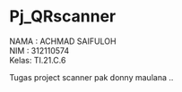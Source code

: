 # Pj_QRscanner
NAMA : ACHMAD SAIFULOH <br>
NIM  : 312110574 <br>
Kelas: TI.21.C.6 
<br>


Tugas project scanner pak donny maulana ..
